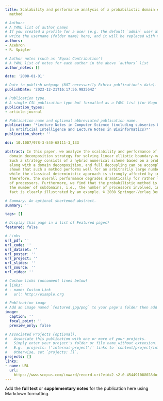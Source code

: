 ```yaml
---
title: Scalability and performance analysis of a probabilistic domain decomposition
  method

# Authors
# A YAML list of author names
# If you created a profile for a user (e.g. the default `admin` user at `content/authors/admin/`), 
# write the username (folder name) here, and it will be replaced with their full name and linked to their profile.
authors:
- Acebron
- R. Spigler

# Author notes (such as 'Equal Contribution')
# A YAML list of notes for each author in the above `authors` list
author_notes: []

date: '2008-01-01'

# Date to publish webpage (NOT necessarily Bibtex publication's date).
publishDate: '2023-12-21T16:17:56.982564Z'

# Publication type.
# A single CSL publication type but formatted as a YAML list (for Hugo requirements).
publication_types:
- article-journal

# Publication name and optional abbreviated publication name.
publication: '*Lecture Notes in Computer Science (including subseries Lecture Notes
  in Artificial Intelligence and Lecture Notes in Bioinformatics)*'
publication_short: ''

doi: 10.1007/978-3-540-68111-3_133

abstract: In this paper, we analyze the scalability and performance of a probabilistic
  domain decomposition strategy for solving linear elliptic boundary-value problems.
  Such a strategy consists of a hybrid numerical scheme based on a probabilistic method
  along with a domain decomposition, and full decoupling can be accomplished. It is
  shown that such a method performs well for an arbitrarily large number of processors,
  while the classical deterministic approach is strongly affected by intercommunications.
  Therefore, the overall performance degrades dramatically for rather large number
  of processors. Furthermore, we find that the probabilistic method is scalable as
  the number of subdomains, i.e., the number of processors involved, increases. This
  fact is clearly illustrated by an example. © 2008 Springer-Verlag Berlin Heidelberg.

# Summary. An optional shortened abstract.
summary: ''

tags: []

# Display this page in a list of Featured pages?
featured: false

# Links
url_pdf: ''
url_code: ''
url_dataset: ''
url_poster: ''
url_project: ''
url_slides: ''
url_source: ''
url_video: ''

# Custom links (uncomment lines below)
# links:
# - name: Custom Link
#   url: http://example.org

# Publication image
# Add an image named `featured.jpg/png` to your page's folder then add a caption below.
image:
  caption: ''
  focal_point: ''
  preview_only: false

# Associated Projects (optional).
#   Associate this publication with one or more of your projects.
#   Simply enter your project's folder or file name without extension.
#   E.g. `projects: ['internal-project']` links to `content/project/internal-project/index.md`.
#   Otherwise, set `projects: []`.
projects: []
links:
- name: URL
  url: 
    https://www.scopus.com/inward/record.uri?eid=2-s2.0-45449108802&doi=10.1007%2f978-3-540-68111-3_133&partnerID=40&md5=b51708a83635ae55c2389d3e46f2a77a
---
```


Add the **full text** or **supplementary notes** for the publication here using Markdown formatting.
